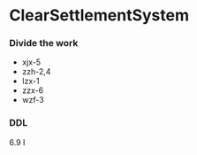 ClearSettlementSystem
=====================

### Divide the work

- xjx-5
- zzh-2,4
- lzx-1
- zzx-6
- wzf-3

### DDL

6.9
I 